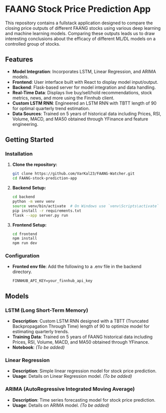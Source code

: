 # FAANG Stock Price Prediction App

This repository contains a fullstack application designed to compare the closing price outputs of different FAANG stocks using various deep learning and machine learning models. Comparing these outputs leads us to draw interesting conclusions about the efficacy of different ML/DL models on a controlled group of stocks.

## Features

- **Model Integration**: Incorporates LSTM, Linear Regression, and ARIMA models.
- **Frontend**: User interface built with React to display model input/output.
- **Backend**: Flask-based server for model integration and data handling.
- **Real-Time Data**: Displays live buy/sell/hold recommendations, stock metrics, news, and more using the Finnhub client.
- **Custom LSTM RNN**: Engineered an LSTM RNN with TBTT length of 90 for optimal quarterly trend estimation.
- **Data Sources**: Trained on 5 years of historical data including Prices, RSI, Volume, MACD, and MA50 obtained through YFinance and feature engineering.

## Getting Started

### Installation

1. **Clone the repository:**

    ```bash
    git clone https://github.com/VarKal23/FAANG-Watcher.git
    cd FAANG-stock-prediction-app
    ```

2. **Backend Setup:**

    ```bash
    cd backend
    python -m venv venv
    source venv/bin/activate  # On Windows use `venv\Scripts\activate`
    pip install -r requirements.txt
    flask --app server.py run 
    ```

3. **Frontend Setup:**

    ```bash
    cd frontend
    npm install
    npm run dev
    ```

### Configuration

- **Fronted env file**: Add the following to a .env file in the backend directory.

    ```env
    FINNHUB_API_KEY=your_finnhub_api_key
    ```

## Models

### LSTM (Long Short-Term Memory)

- **Description**: Custom LSTM RNN designed with a TBTT (Truncated Backpropagation Through Time) length of 90 to optimize model for estimating quarterly trends.
- **Training Data**: Trained on 5 years of FAANG historical data including Prices, RSI, Volume, MACD, and MA50 obtained through YFinance.
- **Notebook**: *(To be added)*

### Linear Regression

- **Description**: Simple linear regression model for stock price prediction.
- **Usage**: Details on Linear Regression model. *(To be added)*

### ARIMA (AutoRegressive Integrated Moving Average)

- **Description**: Time series forecasting model for stock price prediction.
- **Usage**: Details on ARIMA model. *(To be added)*

